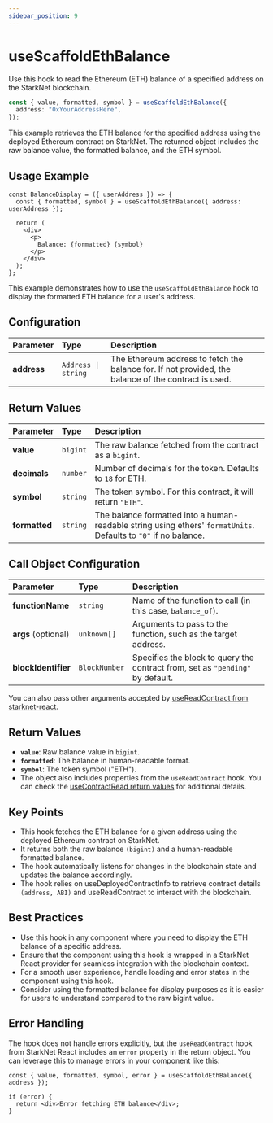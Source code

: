 ```yaml
---
sidebar_position: 9
---
```


# useScaffoldEthBalance

Use this hook to read the Ethereum (ETH) balance of a specified address on the StarkNet blockchain.

```ts
const { value, formatted, symbol } = useScaffoldEthBalance({
  address: "0xYourAddressHere",
});
```

This example retrieves the ETH balance for the specified address using the deployed Ethereum contract on StarkNet. The returned object includes the raw balance value, the formatted balance, and the ETH symbol.

## Usage Example

```tsx
const BalanceDisplay = ({ userAddress }) => {
  const { formatted, symbol } = useScaffoldEthBalance({ address: userAddress });

  return (
    <div>
      <p>
        Balance: {formatted} {symbol}
      </p>
    </div>
  );
};
```

This example demonstrates how to use the `useScaffoldEthBalance` hook to display the formatted ETH balance for a user's address.

## Configuration

| Parameter      | Type                   | Description                                                                                     |
| :------------- | :--------------------- | :---------------------------------------------------------------------------------------------- |
| **address**    | `Address \| string`    | The Ethereum address to fetch the balance for. If not provided, the balance of the contract is used.|

## Return Values

| Parameter        | Type          | Description                                                                                                    |
| :--------------- | :------------ | :------------------------------------------------------------------------------------------------------------- |
| **value**        | `bigint`      | The raw balance fetched from the contract as a `bigint`.                                                        |
| **decimals**     | `number`      | Number of decimals for the token. Defaults to `18` for ETH.                                                     |
| **symbol**       | `string`      | The token symbol. For this contract, it will return `"ETH"`.                                                    |
| **formatted**    | `string`      | The balance formatted into a human-readable string using ethers' `formatUnits`. Defaults to `"0"` if no balance. |

## Call Object Configuration

| Parameter           | Type        | Description                                                                                                      |
| :------------------ | :---------- | :--------------------------------------------------------------------------------------------------------------- |
| **functionName**    | `string`    | Name of the function to call (in this case, `balance_of`).                                                        |
| **args** (optional) | `unknown[]` | Arguments to pass to the function, such as the target address.                                                    |
| **blockIdentifier** | `BlockNumber`| Specifies the block to query the contract from, set as `"pending"` by default.                                    |

You can also pass other arguments accepted by [useReadContract from starknet-react](https://starknet-react.com/docs/hooks/queries/usecontractread).

## Return Values

- **`value`**: Raw balance value in `bigint`.
- **`formatted`**: The balance in human-readable format.
- **`symbol`**: The token symbol ("ETH").
- The object also includes properties from the `useReadContract` hook. You can check the [useContractRead return values](https://starknet-react.com/docs/hooks/queries/usecontractread) for additional details.

## Key Points
- This hook fetches the ETH balance for a given address using the deployed Ethereum contract on StarkNet.
- It returns both the raw balance `(bigint)` and a human-readable formatted balance.
- The hook automatically listens for changes in the blockchain state and updates the balance accordingly.
- The hook relies on useDeployedContractInfo to retrieve contract details `(address, ABI)` and useReadContract to interact with the blockchain.

## Best Practices
- Use this hook in any component where you need to display the ETH balance of a specific address.
- Ensure that the component using this hook is wrapped in a StarkNet React provider for seamless integration with the blockchain context.
- For a smooth user experience, handle loading and error states in the component using this hook.
- Consider using the formatted balance for display purposes as it is easier for users to understand compared to the raw bigint value.

## Error Handling
The hook does not handle errors explicitly, but the `useReadContract` hook from StarkNet React includes an `error` property in the return object. You can leverage this to manage errors in your component like this:
```tsx
const { value, formatted, symbol, error } = useScaffoldEthBalance({ address });

if (error) {
  return <div>Error fetching ETH balance</div>;
}
```
